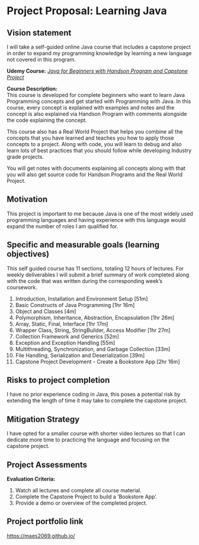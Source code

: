 # Project Proposal: Learning Java 

## Vision statement  
I will take a self-guided online Java course that includes a capstone project in order to expand my programming knowledge by learning a new language not covered in this program.  

**Udemy Course:** [*Java for Beginners with Handson Program and Capstone Project*](https://www.udemy.com/course/java-for-dummies-with-handson-program-and-capstone-project/)  

**Course Description:**  
This course is developed for complete beginners who want to learn Java Programming concepts and get started with Programming with Java. In this course, every concept is explained with examples and notes and the concept is also explained via Handson Program with comments alongside the code explaining the concept.   

This course also has a Real World Project that helps you combine all the concepts that you have learned and teaches you how to apply those concepts to a project. Along with code, you will learn to debug and also learn lots of best practices that you should follow while developing Industry grade projects.  

You will get notes with documents explaining all concepts along with that you will also get source code for Handson Programs and the Real World Project.  

## Motivation  
This project is important to me because Java is one of the most widely used programming languages and having experience with this language would expand the number of roles I am qualified for.

## Specific and measurable goals (learning objectives)  
This self guided course has 11 sections, totaling 12 hours of lectures. For weekly deliverables I will submit a brief summary of work completed along with the code that was written during the corresponding week’s coursework.   
1. Introduction, Installation and Environment Setup [51m]
2. Basic Constructs of Java Programming [1hr 16m]
3. Object and Classes [4m]
4. Polymorphism, Inheritance, Abstraction, Encapsulation [1hr 26m]
5. Array, Static, Final, Interface [1hr 17m]
6. Wrapper Class, String, StringBuilder, Access Modifier [1hr 27m]
7. Collection Framework and Generics [52m]
8. Exception and Exception Handling [55m]
9. Multithreading, Synchronization, and Garbage Collection [33m]
10. File Handling, Serialization and Deserialization [39m]
11. Capstone Project Development - Create a Bookstore App [2hr 16m]

## Risks to project completion  
I have no prior experience coding in Java, this poses a potential risk by extending the length of time it may take to complete the capstone project.  

## Mitigation Strategy  
I have opted for a smaller course with shorter video lectures so that I can dedicate more time to practicing the language and focusing on the capstone project.  

## Project Assessments  
**Evaluation Criteria:**  
1. Watch all lectures and complete all course material.
2. Complete the Capstone Project to build a ‘Bookstore App’.
3. Provide a demo or overview of the completed project.


## Project portfolio link 
https://maes2069.github.io/
